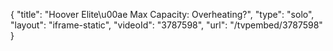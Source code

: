 {
    "title": "Hoover Elite\u00ae Max Capacity: Overheating?",
    "type": "solo",
    "layout": "iframe-static",
    "videoId": "3787598",
    "url": "\/tvpembed\/3787598"
}